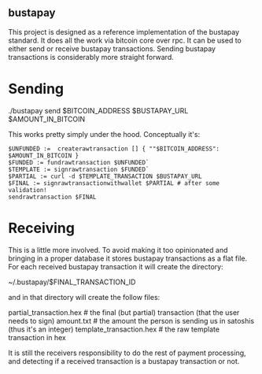 bustapay
--------


This project is designed as a reference implementation of the bustapay standard. It does all the work via bitcoin core  over rpc. It can be used to either send or receive bustapay transactions. Sending bustapay transactions is considerably more straight forward.

Sending
=======

./bustapay send $BITCOIN_ADDRESS $BUSTAPAY_URL $AMOUNT_IN_BITCOIN

This works pretty simply under the hood. Conceptually it's:

```
$UNFUNDED :=  createrawtransaction [] { ""$BITCOIN_ADDRESS": $AMOUNT_IN_BITCOIN }
$FUNDED := fundrawtransaction $UNFUNDED`
$TEMPLATE := signrawtransaction $FUNDED`
$PARTIAL := curl -d $TEMPLATE_TRANSACTION $BUSTAPAY_URL
$FINAL := signrawtransactionwithwallet $PARTIAL # after some validation!
sendrawtransaction $FINAL
```

Receiving
=========

This is a little more involved. To avoid making it too opinionated and bringing in a proper database it stores bustapay transactions as a flat file. For each received bustapay transaction it will create the directory:

~/.bustapay/$FINAL_TRANSACTION_ID

and in that directory will create the follow files:

partial_transaction.hex  # the final (but partial) transaction (that the user needs to sign)
amount.txt # the amount the person is sending us in satoshis (thus it's an integer)
template_transaction.hex # the raw template transaction in hex


It is still the receivers responsibility to do the rest of payment processing, and detecting if a received transaction is a bustapay transaction or not.